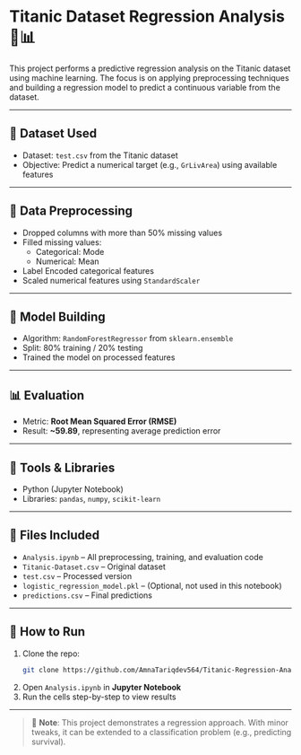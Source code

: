 # Titanic Dataset Regression Analysis 🚢📊

This project performs a predictive regression analysis on the Titanic dataset using machine learning. The focus is on applying preprocessing techniques and building a regression model to predict a continuous variable from the dataset.

---

## 📁 Dataset Used

- Dataset: `test.csv` from the Titanic dataset
- Objective: Predict a numerical target (e.g., `GrLivArea`) using available features

---

## 🧹 Data Preprocessing

- Dropped columns with more than 50% missing values
- Filled missing values:
  - Categorical: Mode
  - Numerical: Mean
- Label Encoded categorical features
- Scaled numerical features using `StandardScaler`

---

## 🤖 Model Building

- Algorithm: `RandomForestRegressor` from `sklearn.ensemble`
- Split: 80% training / 20% testing
- Trained the model on processed features

---

## 📊 Evaluation

- Metric: **Root Mean Squared Error (RMSE)**
- Result: **~59.89**, representing average prediction error

---

## 🧰 Tools & Libraries

- Python (Jupyter Notebook)
- Libraries: `pandas`, `numpy`, `scikit-learn`

---

## 📂 Files Included

- `Analysis.ipynb` – All preprocessing, training, and evaluation code
- `Titanic-Dataset.csv` – Original dataset
- `test.csv` – Processed version
- `logistic_regression_model.pkl` – (Optional, not used in this notebook)
- `predictions.csv` – Final predictions

---

## 🚀 How to Run

1. Clone the repo:
   ```bash
   git clone https://github.com/AmnaTariqdev564/Titanic-Regression-Analysis.git
   ```
2. Open `Analysis.ipynb` in **Jupyter Notebook**
3. Run the cells step-by-step to view results

---

> 📝 **Note**: This project demonstrates a regression approach. With minor tweaks, it can be extended to a classification problem (e.g., predicting survival).
